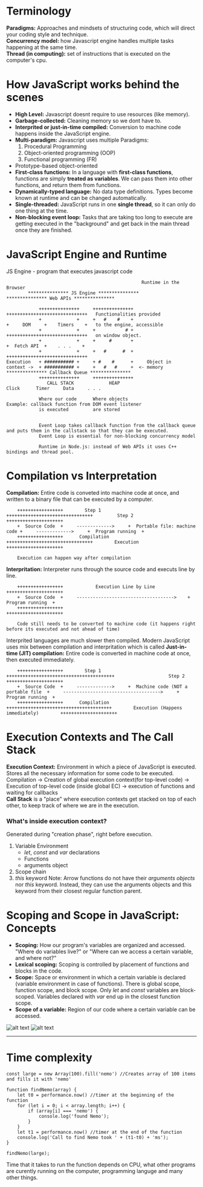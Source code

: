 # Terminology

**Paradigms:** Approaches and mindsets of structuring code, which will direct your coding style and technique. <br>
**Concurrency model:** how Javascript engine handles multiple tasks happening at the same time. <br>
**Thread (in computing):** set of instructions that is executed on the computer's cpu. <br>

# How JavaScript works behind the scenes

* **High Level:** Javascript doesnt require to use resources (like memory).
* **Garbage-collected:** Cleaning memory so we dont have to.
* **Interprited or just-in-time compiled:** Conversion to machine code happens inside the JavaScript engine.
*  **Multi-paradigm:** Javascript uses multiple Paradigms:
    1. Procedural Programming
    2. Object-oriented programming (OOP)
    3. Functional programming (FR)
* Prototype-based object-oriented
* **First-class functions:** In a language with **first-class functions**, functions are simply **treated as variables**. We can pass them into other functions, and return them from functions.
*  **Dynamically-typed language:** No data type definitions. Types become known at runtime and can be changed automatically.
*  **Single-threaded:** JavaScript runs in one **single thread**, so it can only do one thing at the time.
*  **Non-blocking event loop:** Tasks that are taking too long to execute are getting executed in the "background" and get back in the main thread once they are finished.

# JavaScript Engine and Runtime
JS Engine - program that executes javascript code <br>

                                                      Runtime in the Browser
            *************** JS Engine ***************                     *************** Web APIs *************** 

                +++++++++++++++     +++++++++++++++                           ++++++++++++++++++++++++++++++   Functionalities provided 
                +             +     +   #    #    +                           +     DOM     +    Timers    +   to the engine, accessible
                +             +     +           # +                           ++++++++++++++++++++++++++++++   on window object.
                +             +     +     #       +                           +  Fetch API  +    . . .    + 
                +             +     +   #      #  +                           ++++++++++++++++++++++++++++++
    Execution   + ########### +     + #    #      +     Object in           
    context ->  + ########### +     +   #   #     +  <- memory             *************** Callback Queue *************** 
                +++++++++++++++     +++++++++++++++                         
                   CALL STACK             HEAP                               Click      Timer     Data     . . .
                                                                             
                Where our code      Where objects                          Example: callback function from DOM event listener
                is executed         are stored
                
                
                Event Loop takes callback function from the callback queue and puts them in the callstack so that they can be executed.
                Event Loop is essential for non-blocking concurrency model
                
                Runtime in Node.js: instead of Web APIs it uses C++ bindings and thread pool.
       
       
# Compilation vs Interpretation

**Compilation:** Entire code is conveted into machine code at once, and written to a binary file that can be executed by a computer. <br>
                           
        +++++++++++++++++        Step 1          ++++++++++++++++++++++++++++++++         Step 2         +++++++++++++++++++++
        +  Source Code  +     ------------->     +  Portable file: machine code +     ------------->     +  Program running  +
        +++++++++++++++++      Compilation       ++++++++++++++++++++++++++++++++        Execution       +++++++++++++++++++++
        
        Execution can happen way after compilation
                                                  
**Interpritation:** Interpreter runs through the source code and executs line by line.

        +++++++++++++++++            Execution Line by Line            +++++++++++++++++++++
        +  Source Code  +     ------------------------------------>    +  Program running  +
        +++++++++++++++++                                              +++++++++++++++++++++
        
        Code still needs to be converted to machine code (it happens right before its executed and not ahead of time)
        
Interprited languages are much slower then compiled. Modern JavaScript uses mix between compilation and interpritation which is called **Just-in-time (JIT) compilation:** Entire code is converted in machine code at once, then executed immediately.

        +++++++++++++++++        Step 1          ++++++++++++++++++++++++++++++++++++++++                    Step 2                    +++++++++++++++++++++
        +  Source Code  +     ------------->     +  Machine code (NOT a portable file  +     ------------------------------------>     +  Program running  +
        +++++++++++++++++      Compilation       +++++++++++++++++++++++++++++++++++++++        Execution (Happens immediately)        +++++++++++++++++++++
        

# Execution Contexts and The Call Stack

**Execution Context:** Environment in which a piece of JavaScript is executed. Stores all the necessary information for some code to be executed. <br>
Compilation -> Creation of global execution context(for top-level code) -> Execution of top-level code (inside global EC) -> execution of functions and waiting for callbacks <br>
**Call Stack** is a "place" where execution contexts get stacked on top of each other, to keep track of where we are in the execution.
### What's inside execution context?
Generated during "creation phase", right before execution.<br>
1. Variable Environment
    * *let*, *const* and *var* declarations
    * Functions
    * arguments object
2. Scope chain
3. *this* keyword
Note: Arrow functions do not have their *arguments objects* nor *this* keyword. Instead, they can use the arguments objects and this keyword from their closest regular function parent.

# Scoping and Scope in JavaScript: Concepts
* **Scoping:** How our program's variables are organized and accessed. "Where do variables live?" or "Where can we access a certain variable, and where not?"
* **Lexical scoping:** Scoping is controlled by placement of functions and blocks in the code.
* **Scope:** Space or environment in which a certain variable is declared (variable environment in case of functions). There is global scope, function scope, and block scope. Only *let* and *const* variables are block-scoped. Variables declared with *var* end up in the closest function scope.
* **Scope of a variable:** Region of our code where a certain variable can be accessed.

![alt text](https://github.com/MarounGrey-Repos/Pics/blob/main/2022-05-10.png?raw=true)
![alt text](https://github.com/MarounGrey-Repos/Pics/blob/main/Screenshot%202022-05-10%20220906.png?raw=true)


-------

# Time complexity

```
const large = new Array(100).fill('nemo') //Creates array of 100 items and fills it with 'nemo'

function findNemo(array) {
    let t0 = performance.now() //timer at the beginning of the function
    for (let i = 0; i < array.length; i++) {
        if (array[i] === 'nemo') {
            console.log('found Nemo');
        }
    }
    let t1 = performance.now() //timer at the end of the function
    console.log('Call to find Nemo took ' + (t1-t0) + 'ms');
}

findNemo(large);
```
Time that it takes to run the function depends on CPU, what other programs are curently running on the computer, programming languge and many other things.
